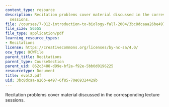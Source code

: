 ```yaml
---
content_type: resource
description: Recitation problems cover material discussed in the corresponding lecture
  sessions.
file: /courses/7-012-introduction-to-biology-fall-2004/3bc8dcaaa26be4976f8570e69324429b_evol2.pdf
file_size: 56555
file_type: application/pdf
learning_resource_types:
- Recitations
license: https://creativecommons.org/licenses/by-nc-sa/4.0/
ocw_type: OCWFile
parent_title: Recitations
parent_type: CourseSection
parent_uid: 862c3488-d99e-bf2a-f92e-5bb0d0196225
resourcetype: Document
title: evol2.pdf
uid: 3bc8dcaa-a26b-e497-6f85-70e69324429b
---
```

Recitation problems cover material discussed in the corresponding lecture sessions.